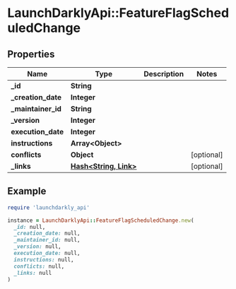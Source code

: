 # LaunchDarklyApi::FeatureFlagScheduledChange

## Properties

| Name | Type | Description | Notes |
| ---- | ---- | ----------- | ----- |
| **_id** | **String** |  |  |
| **_creation_date** | **Integer** |  |  |
| **_maintainer_id** | **String** |  |  |
| **_version** | **Integer** |  |  |
| **execution_date** | **Integer** |  |  |
| **instructions** | **Array&lt;Object&gt;** |  |  |
| **conflicts** | **Object** |  | [optional] |
| **_links** | [**Hash&lt;String, Link&gt;**](Link.md) |  | [optional] |

## Example

```ruby
require 'launchdarkly_api'

instance = LaunchDarklyApi::FeatureFlagScheduledChange.new(
  _id: null,
  _creation_date: null,
  _maintainer_id: null,
  _version: null,
  execution_date: null,
  instructions: null,
  conflicts: null,
  _links: null
)
```

